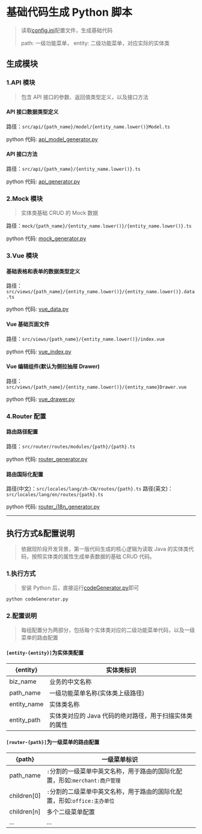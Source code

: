 # 基础代码生成 Python 脚本

> 读取[config.ini](config.ini)配置文件，生成基础代码
>
> path: 一级功能菜单， entity: 二级功能菜单，对应实际的实体类

## 生成模块

### 1.API 模块

> 包含 API 接口的参数、返回值类型定义，以及接口方法

#### API 接口数据类型定义

路径：`src/api/{path_name}/model/{entity_name.lower()}Model.ts`

python 代码: [api_model_generator.py](api_model_generator.py)

#### API 接口方法

路径：`src/api/{path_name}/{entity_name.lower()}.ts`

python 代码: [api_generator.py](api_generator.py)

### 2.Mock 模块

> 实体类基础 CRUD 的 Mock 数据

路径：`mock/{path_name}/{entity_name.lower()}/{entity_name.lower()}.ts`

python 代码: [mock_generator.py](mock_generator.py)

### 3.Vue 模块

#### 基础表格和表单的数据类型定义

路径：`src/views/{path_name}/{entity_name.lower()}/{entity_name.lower()}.data.ts`

python 代码: [vue_data.py](vue_data.py)

#### Vue 基础页面文件

路径：`src/views/{path_name}/{entity_name.lower()}/index.vue`

python 代码: [vue_index.py](vue_index.py)

#### Vue 编辑组件(默认为侧拉抽屉 Drawer)

路径：`src/views/{path_name}/{entity_name.lower()}/{entity_name}Drawer.vue`

python 代码: [vue_drawer.py](vue_drawer.py)

### 4.Router 配置

#### 路由路径配置

路径：`src/router/routes/modules/{path}/{path}.ts`

python 代码: [router_generator.py](router_generator.py)

#### 路由国际化配置

路径(中文)：`src/locales/lang/zh-CN/routes/{path}.ts` 路径(英文)：`src/locales/lang/en/routes/{path}.ts`

python 代码: [router_i18n_generator.py](router_i18n_generator.py)

---

## 执行方式&配置说明

> 依据现阶段开发背景，第一版代码生成的核心逻辑为读取 Java 的实体类代码，按照实体类的属性生成单表数据的基础 CRUD 代码。

### 1.执行方式

> 安装 Python 后，直接运行[codeGenerator.py](../codeGenerator.py)即可

```python
python codeGenerator.py
```

### 2.配置说明

> 每组配置分为两部分，包括每个实体类对应的二级功能菜单代码，以及一级菜单的路由配置

#### `[entity-{entity}]`为实体类配置

| {entity}    | 实体类标识                                             |
| ----------- | ------------------------------------------------------ |
| biz_name    | 业务的中文名称                                         |
| path_name   | 一级功能菜单名称(实体类上级路径)                       |
| entity_name | 实体类名称                                             |
| entity_path | 实体类对应的 Java 代码的绝对路径，用于扫描实体类的属性 |

#### `[router-{path}]`为一级菜单的路由配置

| {path}      | 一级菜单标识                                                                |
| ----------- | --------------------------------------------------------------------------- |
| path_name   | `:`分割的一级菜单中英文名称，用于路由的国际化配置，形如:`merchant:商户管理` |
| children[0] | `:`分割的二级菜单中英文名称，用于路由的国际化配置，形如:`office:主办单位`   |
| children[n] | 多个二级菜单配置                                                            |
| ...         | ...                                                                         |
